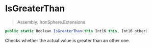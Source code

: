 ﻿

# IsGreaterThan

> Assembly: IronSphere.Extensions

```csharp
public static Boolean IsGreaterThan(this Int16 this, Int16 other)
```

Checks whether the actual value is greater than an other one.

